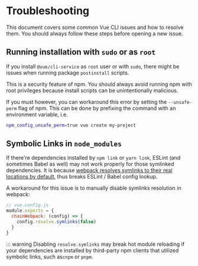 # Troubleshooting

This document covers some common Vue CLI issues and how to resolve them. You should always follow these steps before opening a new issue.

## Running installation with `sudo` or as `root`

If you install `@vue/cli-service` as `root` user or with `sudo`, there might be issues when running package `postinstall` scripts.

This is a security feature of npm. You should always avoid running npm with root privileges because install scripts can be unintentionally malicious.

If you must however, you can workaround this error by setting the `--unsafe-perm` flag of npm. This can be done by prefixing the command with an environment variable, i.e.

```bash
npm_config_unsafe_perm=true vue create my-project
```

## Symbolic Links in `node_modules`

If there're dependencies installed by `npm link` or `yarn link`, ESLint (and sometimes Babel as well) may not work properly for those symlinked dependencies. It is because [webpack resolves symlinks to their real locations by default](https://webpack.js.org/configuration/resolve/#resolvesymlinks), thus breaks ESLint / Babel config lookup.

A workaround for this issue is to manually disable symlinks resolution in webpack:

```js
// vue.config.js
module.exports = {
  chainWebpack: (config) => {
    config.resolve.symlinks(false)
  }
}
```

::: warning
Disabling `resolve.symlinks` may break hot module reloading if your dependencies are installed by third-party npm clients that utilized symbolic links, such as`cnpm` or `pnpm`.
